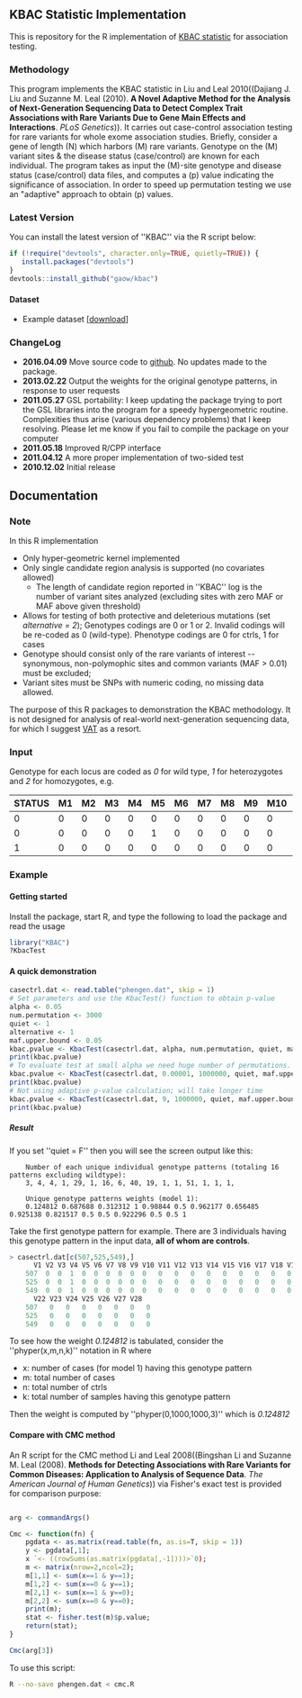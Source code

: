 ## KBAC Statistic Implementation
This is repository for the R implementation of [KBAC statistic](http://journals.plos.org/plosgenetics/article?id=10.1371/journal.pgen.1001156) for association testing.

### Methodology
This program implements the KBAC statistic in Liu and Leal 2010((Dajiang J. Liu and Suzanne M. Leal (2010). **A Novel Adaptive Method for the Analysis of Next-Generation Sequencing Data to Detect Complex Trait Associations with Rare Variants Due to Gene Main Effects and Interactions**. *PLoS Genetics*)). It carries out case-control association testing for rare variants for whole exome association studies. Briefly, consider a gene of length \(N\) which harbors \(M\) rare variants. Genotype on the \(M\) variant sites & the disease status (case/control) are known for each individual. The program takes as input the \(M\)-site genotype and disease status (case/control) data files, and computes a \(p\) value indicating the significance of association. In order to speed up permutation testing we use an "adaptive" approach to obtain \(p\) values.

### Latest Version

You can install the latest version of ''KBAC'' via the R script below:

```r
if (!require("devtools", character.only=TRUE, quietly=TRUE)) {
   install.packages("devtools")
}
devtools::install_github("gaow/kbac")
```

#### Dataset

*  Example dataset [[download](http://tigerwang.org/downloads/kbac-dataset.tar.gz)]

### ChangeLog

*  **2016.04.09** Move source code to [github](http://github.com/gaow/kbac). No updates made to the package.
*  **2013.02.22** Output the weights for the original genotype patterns, in response to user requests
*  **2011.05.27** GSL portability: I keep updating the package trying to port the GSL libraries into the program for a speedy hypergeometric routine. Complexities thus arise (various dependency problems) that I keep resolving. Please let me know if you fail to compile the package on your computer
*  **2011.05.18** Improved R/CPP interface
*  **2011.04.12** A more proper implementation of two-sided test
*  **2010.12.02** Initial release

## Documentation

### Note
In this R implementation

*  Only hyper-geometric kernel implemented
*  Only single candidate region analysis is supported (no covariates allowed)
	*  The length of candidate region reported in ''KBAC'' log is the number of variant sites analyzed (excluding sites with zero MAF or MAF above given threshold)
*  Allows for testing of both protective and deleterious mutations (set *alternative = 2*); Genotypes codings are 0 or 1 or 2. Invalid codings will be re-coded as 0 (wild-type). Phenotype codings are 0 for ctrls, 1 for cases
*  Genotype should consist only of the rare variants of interest -- synonymous, non-polymophic sites and common variants (MAF > 0.01) must be excluded;
*  Variant sites must be SNPs with numeric coding, no missing data allowed.

The purpose of this R packages to demonstration the KBAC methodology. It is not designed for analysis of real-world next-generation sequencing data, for which I suggest [VAT](http://varianttools.sf.net/VAT) as a resort.

### Input

Genotype for each locus are coded as *0* for wild type, *1* for heterozygotes and *2* for homozygotes, e.g.

| STATUS | M1 | M2 | M3 | M4 | M5 | M6 | M7 | M8 | M9 | M10 | M11 | M12 | 
| ------ | -- | -- | -- | -- | -- | -- | -- | -- | -- | --- | --- | --- | 
| 0      | 0  | 0  | 0  | 0  | 0  | 0  | 0  | 0  | 0  | 0   | 0   | 0   | 
| 0      | 0  | 0  | 0  | 0  | 1  | 0  | 0  | 0  | 0  | 0   | 0   | 0   | 
| 1      | 0  | 0  | 0  | 0  | 0  | 0  | 0  | 0  | 0  | 0   | 0   | 0   | 

### Example

#### Getting started
Install the package, start R, and type the following to load the package and read the usage

```r
library("KBAC")
?KbacTest
```

####  A quick demonstration
```r
casectrl.dat <- read.table("phengen.dat", skip = 1)
# Set parameters and use the KbacTest() function to obtain p-value
alpha <- 0.05
num.permutation <- 3000
quiet <- 1
alternative <- 1
maf.upper.bound <- 0.05
kbac.pvalue <- KbacTest(casectrl.dat, alpha, num.permutation, quiet, maf.upper.bound, alternative)
print(kbac.pvalue)
# To evaluate test at small alpha we need huge number of permutations. Adaptive approach is thus necessary.
kbac.pvalue <- KbacTest(casectrl.dat, 0.00001, 1000000, quiet, maf.upper.bound, alternative)
print(kbac.pvalue)
# Not using adaptive p-value calculation; will take longer time
kbac.pvalue <- KbacTest(casectrl.dat, 9, 1000000, quiet, maf.upper.bound, alternative)
print(kbac.pvalue)
```

##### Result

If you set ''quiet = F'' then you will see the screen output like this:

```
    Number of each unique individual genotype patterns (totaling 16 patterns excluding wildtype):
    3, 4, 4, 1, 29, 1, 16, 6, 40, 19, 1, 1, 51, 1, 1, 1,
    
    Unique genotype patterns weights (model 1):
    0.124812 0.687688 0.312312 1 0.98844 0.5 0.962177 0.656485 0.925138 0.821517 0.5 0.5 0.922296 0.5 0.5 1
```

Take the first genotype pattern for example. There are 3 individuals having this genotype pattern in the input data, **all of whom are controls**.

```r
> casectrl.dat[c(507,525,549),]
      V1 V2 V3 V4 V5 V6 V7 V8 V9 V10 V11 V12 V13 V14 V15 V16 V17 V18 V19 V20 V21
    507  0  0  1  0  0  0  0  0  0   0   0   0   0   0   0   0   0   0   0   0   0
    525  0  0  1  0  0  0  0  0  0   0   0   0   0   0   0   0   0   0   0   0   0
    549  0  0  1  0  0  0  0  0  0   0   0   0   0   0   0   0   0   0   0   0   0
      V22 V23 V24 V25 V26 V27 V28
    507   0   0   0   0   0   0   0
    525   0   0   0   0   0   0   0
    549   0   0   0   0   0   0   0
```

To see how the weight *0.124812* is tabulated, consider the ''phyper(x,m,n,k)'' notation in R where

*  x: number of cases (for model 1) having this genotype pattern
*  m: total number of cases
*  n: total number of ctrls
*  k: total number of samples having this genotype pattern

Then the weight is computed by ''phyper(0,1000,1000,3)'' which is *0.124812*

#### Compare with CMC method

An R script for the CMC method Li and Leal 2008((Bingshan Li and Suzanne M. Leal (2008). **Methods for Detecting Associations with Rare Variants for Common Diseases: Application to Analysis of Sequence Data**. *The American Journal of Human Genetics*)) via Fisher's exact test is provided for comparison purpose:

```r

arg <- commandArgs()

Cmc <- function(fn) {
    pgdata <- as.matrix(read.table(fn, as.is=T, skip = 1))
    y <- pgdata[,1];
    x `<- ((rowSums(as.matrix(pgdata[,-1])))>`0);
    m <- matrix(nrow=2,ncol=2);
    m[1,1] <- sum(x==1 & y==1);
    m[1,2] <- sum(x==0 & y==1);
    m[2,1] <- sum(x==1 & y==0);
    m[2,2] <- sum(x==0 & y==0);
    print(m);
    stat <- fisher.test(m)$p.value;
    return(stat);
}

Cmc(arg[3])
```

To use this script:

```bash
R --no-save phengen.dat < cmc.R
```
